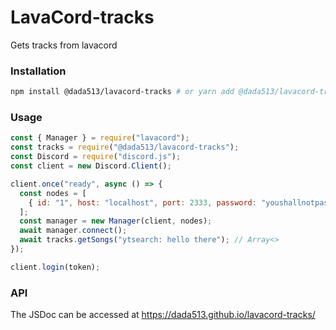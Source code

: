 # LavaCord-tracks

Gets tracks from lavacord

### Installation

```bash
npm install @dada513/lavacord-tracks # or yarn add @dada513/lavacord-tracks
```

### Usage

```js
const { Manager } = require("lavacord");
const tracks = require("@dada513/lavacord-tracks");
const Discord = require("discord.js");
const client = new Discord.Client();

client.once("ready", async () => {
  const nodes = [
    { id: "1", host: "localhost", port: 2333, password: "youshallnotpass" },
  ];
  const manager = new Manager(client, nodes);
  await manager.connect();
  await tracks.getSongs("ytsearch: hello there"); // Array<>
});

client.login(token);
```

### API

The JSDoc can be accessed at https://dada513.github.io/lavacord-tracks/
